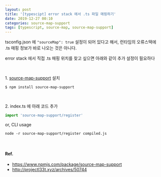 ```yaml
---
layout: post
title: '[typescipt] error stack 에서 .ts 파일 매핑하기'
date: 2019-12-27 00:10
categories: source-map-support
tags: [typescript, source-map, source-map-support]
---
```

tsconfig.json 에 `"sourceMap": true` 설정이 되어 있다고 해서, 런타임의 오류스택에 .ts 매핑 정보가 바로 나오는 것은 아니다.

error stack 에서 직접 .ts 매핑 위치를 찾고 싶으면 아래와 같이 추가 설정이 필요하다

<br>

1\. [source-map-support](https://www.npmjs.com/package/source-map-support) 설치
```
$ npm install source-map-support
```

<br>

2\. index.ts 에 아래 코드 추가
```javascript
import 'source-map-support/register'
```

or, CLI usage
```
node -r source-map-support/register compiled.js
```


<br>

#### Ref.
- https://www.npmjs.com/package/source-map-support
- http://projectl33t.xyz/archives/50744